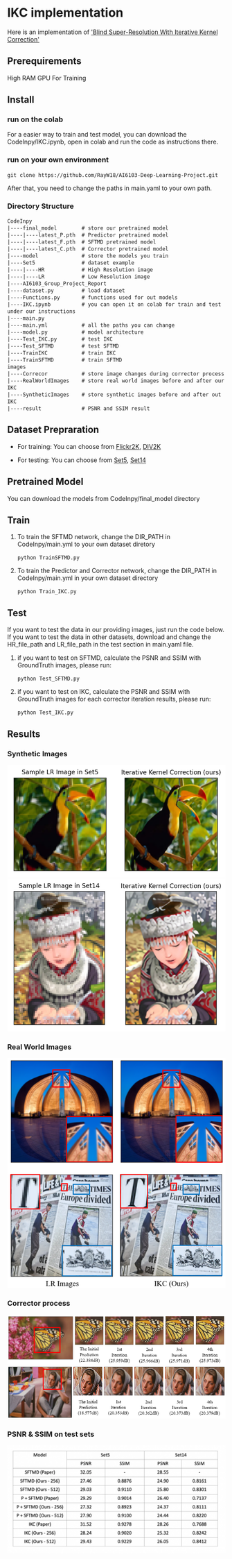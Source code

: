 # IKC implementation
Here is an implementation of ['Blind Super-Resolution With Iterative Kernel Correction'](https://arxiv.org/abs/1904.03377)
## Prerequirements
High RAM GPU For Training
## Install
### run on the colab
For a easier way to train and test model, you can download the CodeInpy/IKC.ipynb, open in colab and run the code as instructions there.
### run on your own environment
```
git clone https://github.com/RayW18/AI6103-Deep-Learning-Project.git
```
After that, you need to change the paths in main.yaml to your own path.
### Directory Structure
```
CodeInpy
|----final_model        # store our pretrained model
|----|----latest_P.pth  # Predictor pretrained model
|----|----latest_F.pth  # SFTMD pretrained model
|----|----latest_C.pth  # Corrector pretrained model
|----model              # store the models you train
|----Set5               # dataset example
|----|----HR            # High Resolution image
|----|----LR            # Low Resolution image
|----AI6103_Group_Project_Report
|----dataset.py         # load dataset
|----Functions.py       # functions used for out models
|----IKC.ipynb          # you can open it on colab for train and test under our instructions
|----main.py
|----main.yml           # all the paths you can change
|----model.py           # model architecture
|----Test_IKC.py        # test IKC
|----Test_SFTMD         # test SFTMD 
|----TrainIKC           # train IKC
|----TrainSFTMD         # train SFTMD
images
|----Correcor           # store image changes during corrector process
|----RealWorldImages    # store real world images before and after our IKC
|----SyntheticImages    # store synthetic images before and after out IKC
|----result             # PSNR and SSIM result
```

## Dataset Prepraration
- For training: 
  You can choose from [Flickr2K](http://cv.snu.ac.kr/research/EDSR/Flickr2K.tar), [DIV2K](https://data.vision.ee.ethz.ch/cvl/DIV2K/)

- For testing: You can choose from [Set5](https://uofi.box.com/shared/static/kfahv87nfe8ax910l85dksyl2q212voc.zip), [Set14](https://uofi.box.com/shared/static/igsnfieh4lz68l926l8xbklwsnnk8we9.zip)

## Pretrained Model
You can download the models from CodeInpy/final_model directory

## Train
1. To train the SFTMD network, change the DIR_PATH in CodeInpy/main.yml to your own dataset diretory
   ```
   python TrainSFTMD.py
   ```
2. To train the Predictor and Corrector network, change the DIR_PATH in CodeInpy/main.yml in your own dataset directory
   ```
   python Train_IKC.py
   ```
## Test
If you want to test the data in our providing images, just run the code below. If you want to test the data in other datasets, download and  change the HR_file_path and LR_file_path in the test section in main.yaml file.
1. if you want to test on SFTMD, calculate the PSNR and SSIM with GroundTruth images, please run:
    ```
    python Test_SFTMD.py
    ```
2. if you want to test on IKC, calculate the PSNR and SSIM with GroundTruth images for each corrector iteration results, please run:
   ```
   python Test_IKC.py
   ```

## Results
### Synthetic Images
![](images/SyntheticImages/bird.png)
![](images/SyntheticImages/girl.png)
### Real World Images
![](images/RealWorldImages/Real.png)
### Corrector process
![](images/Corrector/butter.png)
![](images/Corrector/womensit.png)
### PSNR & SSIM on test sets
![](images/result.jpg)